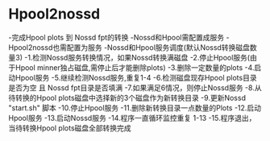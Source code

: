 # Hpool2nossd

-完成Hpool plots 到 Nossd fpt的转换
-Nossd和Hpool需配置成服务
-Hpool2nossd也需配置为服务
-Nossd和Hpool服务调度(默认Nossd转换磁盘数量3)
    -1.检测Nossd服务转换情况，如果Nossd转换满磁盘
    -2.停止Hpool服务(由于Hpool minner独占磁盘,需停止后才能删除plots)
    -3.删除一定数量的plots
    -4.启动Hpool服务
    -5.继续检测Nossd服务,重复1-4
    -6.检测磁盘现存Hpool plots目录是否为空 且 Nossd fpt目录是否填满
    -7.如果满足6情况，则停止Nossd服务
    -8.从待转换的Hpool plots磁盘中选择新的3个磁盘作为新转换目录
    -9.更新Nossd "start.sh" 脚本
    -10.停止Hpool服务
    -11.删除新转换目录一点数量的Plots
    -12.启动Hpool服务
    -13.启动Nossd服务
    -14.程序一直循环监控重复 1-13
    -15.程序退出，当待转换Hpool plots磁盘全部转换完成
